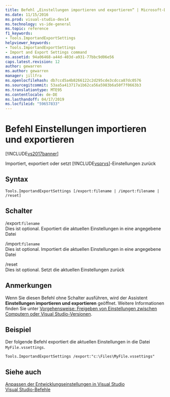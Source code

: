 ```yaml
---
title: Befehl „Einstellungen importieren und exportieren“ | Microsoft-Dokumentation
ms.date: 11/15/2016
ms.prod: visual-studio-dev14
ms.technology: vs-ide-general
ms.topic: reference
f1_keywords:
- Tools.ImportandExportSettings
helpviewer_keywords:
- Tools.ImportandExportSettings
- Import and Export Settings command
ms.assetid: 94a06468-a44d-403d-a931-77bbc9d06e56
caps.latest.revision: 12
author: gewarren
ms.author: gewarren
manager: jillfra
ms.openlocfilehash: db7ccd5a4b8266122c2d295cde3cdcca87dc0576
ms.sourcegitcommit: 53aa5a413717a1b62ca56a5983b6a50f7f0663b3
ms.translationtype: MTE95
ms.contentlocale: de-DE
ms.lasthandoff: 04/17/2019
ms.locfileid: "59657833"
---
```

# <a name="import-and-export-settings-command"></a>Befehl Einstellungen importieren und exportieren
[!INCLUDE[vs2017banner](../../includes/vs2017banner.md)]

Importiert, exportiert oder setzt [!INCLUDE[vsprvs](../../includes/vsprvs-md.md)]-Einstellungen zurück  
  
## <a name="syntax"></a>Syntax  
  
```  
Tools.ImportandExportSettings [/export:filename | /import:filename | /reset]  
```  
  
## <a name="switches"></a>Schalter  
 /export:`filename`  
 Dies ist optional. Exportiert die aktuellen Einstellungen in eine angegebene Datei  
  
 /import:`filename`  
 Dies ist optional. Importiert die aktuellen Einstellungen in eine angegebene Datei  
  
 /reset  
 Dies ist optional. Setzt die aktuellen Einstellungen zurück  
  
## <a name="remarks"></a>Anmerkungen  
 Wenn Sie diesen Befehl ohne Schalter ausführen, wird der Assistent **Einstellungen importieren und exportieren** geöffnet. Weitere Informationen finden Sie unter [Vorgehensweise: Freigeben von Einstellungen zwischen Computern oder Visual Studio-Versionen](http://msdn.microsoft.com/1131fb10-35c1-42da-9cd8-91aa3235b882).  
  
## <a name="example"></a>Beispiel  
 Der folgende Befehl exportiert die aktuellen Einstellungen in die Datei `MyFile.vssettings`.  
  
```  
Tools.ImportandExportSettings /export:"c:\Files\MyFile.vssettings"  
```  
  
## <a name="see-also"></a>Siehe auch  
 [Anpassen der Entwicklungseinstellungen in Visual Studio](http://msdn.microsoft.com/22c4debb-4e31-47a8-8f19-16f328d7dcd3)   
 [Visual Studio-Befehle](../../ide/reference/visual-studio-commands.md)
